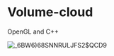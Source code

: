 # Volume-cloud

OpenGL and C++


![_6BW6)68SNNRULJFS2$QCD9](https://user-images.githubusercontent.com/83110022/201105587-77f08df5-1516-4217-a7f5-4c50dd0812af.png)
